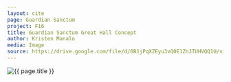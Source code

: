 ```yaml
---
layout: cite
page: Guardian Sanctum
project: F16
title: Guardian Sanctum Great Hall Concept
author: Kristen Manalo
media: Image
source: https://drive.google.com/file/d/0B1jPqXZEyu3vQ0E1ZnJTUHVQQ1U/view?usp=sharing
---
```

![{{ page.title }}](/projects/F16/environments/sanctum/greathall.jpg)
